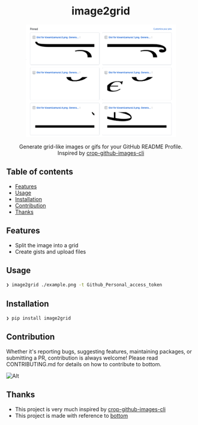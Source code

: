 <div align="center">
  <h1>image2grid</h1>
  <img src="./example.png" alt="example output by image2grid" width="400" height="300">
  <p>
  Generate grid-like images or gifs for your GitHub README Profile.<br />Inspired by <a href=https://github.com/mathdroid/crop-github-images-cli>crop-github-images-cli</a>
  </p>
</div>


## Table of contents
- [Features](#features)
- [Usage](#usage)
- [Installation](#installation)
- [Contribution](#contribution)
- [Thanks](#thanks)

## Features

- Split the image into a grid
- Create gists and upload files

## Usage

```bash
❯ image2grid ./example.png -t Github_Personal_access_token
```

## Installation

```bash
❯ pip install image2grid
```

## Contribution

Whether it's reporting bugs, suggesting features, maintaining packages, or submitting a PR, contribution is always welcome! Please read CONTRIBUTING.md for details on how to contribute to bottom.

![Alt](https://repobeats.axiom.co/api/embed/72ed4cd2868b94489518a171f0404b6de7386c74.svg "Repobeats analytics image")

## Thanks

- This project is very much inspired by [crop-github-images-cli](https://github.com/mathdroid/crop-github-images-cli)
- This project is made with reference to [bottom](https://github.com/ClementTsang/bottom)